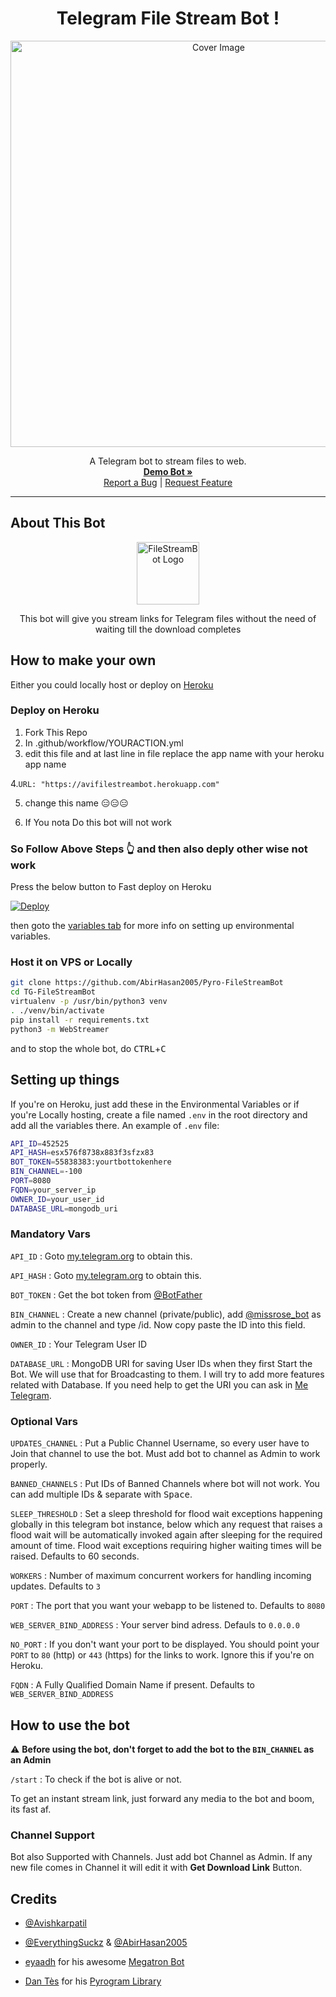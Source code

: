 <h1 align="center">Telegram File Stream Bot !</h1>
<p align="center">
  <a href="https://github.com/Avipatilpro/FileStreamBot">
    <img src="https://socialify.git.ci/Avipatilpro/FileStreamBot/image?description=1&font=Source%20Code%20Pro&forks=1&issues=1&logo=https%3A%2F%2Fwww.flaticon.com%2Fpremium-icon%2Ficons%2Fsvg%2F2321%2F2321089.svg&pattern=Circuit%20Board&pulls=1&stargazers=1&theme=Dark" alt="Cover Image" width="650">
  </a>
  <p align="center">
    A Telegram bot to stream files to web.
    <br />
    <a href="https://telegram.dog/avifilestreambot"><strong>Demo Bot »</strong></a>
    <br />
    <a href="https://github.com/Avipatilpro/FileStreamBot/issues">Report a Bug</a>
    |
    <a href="https://github.com/Avipatilpro/FileStreamBot/issues">Request Feature</a>
  </p>
</p>

<hr>



## About This Bot

<p align="center">
    <a href="https://github.com/Avipatilpro/FileStreamBot">
        <img src="https://i.ibb.co/ZJzJ9Hq/link-3x.png" height="100" width="100" alt="FileStreamBot Logo">
    </a>
</p>
<p align='center'>
    This bot will give you stream links for Telegram files without the need of waiting till the download completes
</p>


## How to make your own

Either you could locally host or deploy on [Heroku](https://heroku.com)

### Deploy on Heroku

1. Fork This Repo
2. In .github/workflow/YOURACTION.yml 
3. edit this file and at last line in file replace the app name with your heroku app name

 4.```URL: "https://avifilestreambot.herokuapp.com"```
          
5. change this name 😑😑😑

6. If You nota Do this bot will not work

### So Follow Above Steps 👆 and then also deply other wise not work

Press the below button to Fast deploy on Heroku

[![Deploy](https://www.herokucdn.com/deploy/button.svg)](https://heroku.com/deploy)

then goto the <a href="#mandatory-vars">variables tab</a> for more info on setting up environmental variables.

### Host it on VPS or Locally

```sh
git clone https://github.com/AbirHasan2005/Pyro-FileStreamBot
cd TG-FileStreamBot
virtualenv -p /usr/bin/python3 venv
. ./venv/bin/activate
pip install -r requirements.txt
python3 -m WebStreamer
```

and to stop the whole bot,
 do <kbd>CTRL</kbd>+<kbd>C</kbd>

## Setting up things

If you're on Heroku, just add these in the Environmental Variables
or if you're Locally hosting, create a file named `.env` in the root directory and add all the variables there.
An example of `.env` file:

```sh
API_ID=452525
API_HASH=esx576f8738x883f3sfzx83
BOT_TOKEN=55838383:yourtbottokenhere
BIN_CHANNEL=-100
PORT=8080
FQDN=your_server_ip
OWNER_ID=your_user_id
DATABASE_URL=mongodb_uri
```

### Mandatory Vars

`API_ID` : Goto [my.telegram.org](https://my.telegram.org) to obtain this.

`API_HASH` : Goto [my.telegram.org](https://my.telegram.org) to obtain this.

`BOT_TOKEN` : Get the bot token from [@BotFather](https://telegram.dog/BotFather)

`BIN_CHANNEL` : Create a new channel (private/public), add [@missrose_bot](https://telegram.dog/MissRose_bot) as admin to the channel and type /id. Now copy paste the ID into this field.

`OWNER_ID` : Your Telegram User ID

`DATABASE_URL` : MongoDB URI for saving User IDs when they first Start the Bot. We will use that for Broadcasting to them. I will try to add more features related with Database. If you need help to get the URI you can ask in [Me Telegram](https://t.me/Avishkarpatil).

### Optional Vars

`UPDATES_CHANNEL` : Put a Public Channel Username, so every user have to Join that channel to use the bot. Must add bot to channel as Admin to work properly.

`BANNED_CHANNELS` : Put IDs of Banned Channels where bot will not work. You can add multiple IDs & separate with <kbd>Space</kbd>.

`SLEEP_THRESHOLD` : Set a sleep threshold for flood wait exceptions happening globally in this telegram bot instance, below which any request that raises a flood wait will be automatically invoked again after sleeping for the required amount of time. Flood wait exceptions requiring higher waiting times will be raised. Defaults to 60 seconds.

`WORKERS` : Number of maximum concurrent workers for handling incoming updates. Defaults to `3`

`PORT` : The port that you want your webapp to be listened to. Defaults to `8080`

`WEB_SERVER_BIND_ADDRESS` : Your server bind adress. Defauls to `0.0.0.0`

`NO_PORT` : If you don't want your port to be displayed. You should point your `PORT` to `80` (http) or `443` (https) for the links to work. Ignore this if you're on Heroku.

`FQDN` :  A Fully Qualified Domain Name if present. Defaults to `WEB_SERVER_BIND_ADDRESS`

## How to use the bot

:warning: **Before using the  bot, don't forget to add the bot to the `BIN_CHANNEL` as an Admin**
 
`/start` : To check if the bot is alive or not.

To get an instant stream link, just forward any media to the bot and boom, its fast af.

### Channel Support
Bot also Supported with Channels. Just add bot Channel as Admin. If any new file comes in Channel it will edit it with **Get Download Link** Button.

## Credits

- [@Avishkarpatil](https://telegram.me/Avishkarpatil)

- [@EverythingSuckz](https://github.com/EverythingSuckz) & [@AbirHasan2005](https://github.com/AbirHasan2005)

- [eyaadh](https://github.com/eyaadh) for his awesome [Megatron Bot](https://github.com/eyaadh/megadlbot_oss)
- [Dan Tès](https://telegram.dog/haskell) for his [Pyrogram Library](https://github.com/pyrogram/pyrogram)
